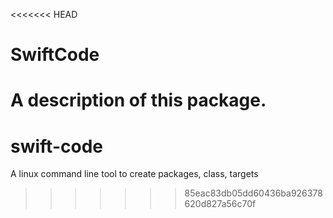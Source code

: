 <<<<<<< HEAD
# SwiftCode

A description of this package.
=======
# swift-code
A linux command line tool to create packages, class, targets
>>>>>>> 85eac83db05dd60436ba926378620d827a56c70f
